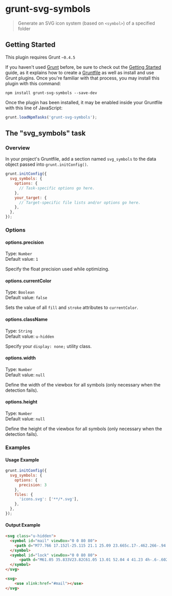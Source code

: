 # grunt-svg-symbols

> Generate an SVG icon system (based on `<symbol>`) of a specified folder

## Getting Started
This plugin requires Grunt `~0.4.5`

If you haven't used [Grunt](http://gruntjs.com/) before, be sure to check out the [Getting Started](http://gruntjs.com/getting-started) guide, as it explains how to create a [Gruntfile](http://gruntjs.com/sample-gruntfile) as well as install and use Grunt plugins. Once you're familiar with that process, you may install this plugin with this command:

```shell
npm install grunt-svg-symbols --save-dev
```

Once the plugin has been installed, it may be enabled inside your Gruntfile with this line of JavaScript:

```js
grunt.loadNpmTasks('grunt-svg-symbols');
```

## The "svg_symbols" task

### Overview
In your project's Gruntfile, add a section named `svg_symbols` to the data object passed into `grunt.initConfig()`.

```js
grunt.initConfig({
  svg_symbols: {
    options: {
      // Task-specific options go here.
    },
    your_target: {
      // Target-specific file lists and/or options go here.
    },
  },
});
```

### Options

#### options.precision
Type: `Number`<br>
Default value: `1`

Specify the float precision used while optimizing.


#### options.currentColor
Type: `Boolean`<br>
Default value: `false`

Sets the value of all `fill` and `stroke` attributes to `currentColor`.

#### options.className
Type: `String`<br>
Default value: `u-hidden`

Specify your `display: none;` utility class.

#### options.width
Type: `Number`<br>
Default value: `null`

Define the width of the viewbox for all symbols (only necessary when the detection fails).

#### options.height
Type: `Number`<br>
Default value: `null`

Define the height of the viewbox for all symbols (only necessary when the detection fails).

### Examples

#### Usage Example

```js
grunt.initConfig({
  svg_symbols: {
    options: {
      precision: 3
    },
    files: {
      'icons.svg': ['**/*.svg'],
    },
  },
});
```

#### Output Example

```html
<svg class="u-hidden">
  <symbol id="mail" viewBox="0 0 80 80">
    <path d="M77.766 17.152l-25.115 21.1 25.09 23.665c.17-.462.266-.94.266..."/>
  </symbol>
  <symbol id="lock" viewBox="0 0 80 80">
      <path d="M61.05 35.833V23.82C61.05 13.01 52.04 4 41.23 4h-.6-.602c-1..."/>
  </symbol>
</svg>
```

```html
<svg>
    <use xlink:href="#mail"></use>
</svg>
```
